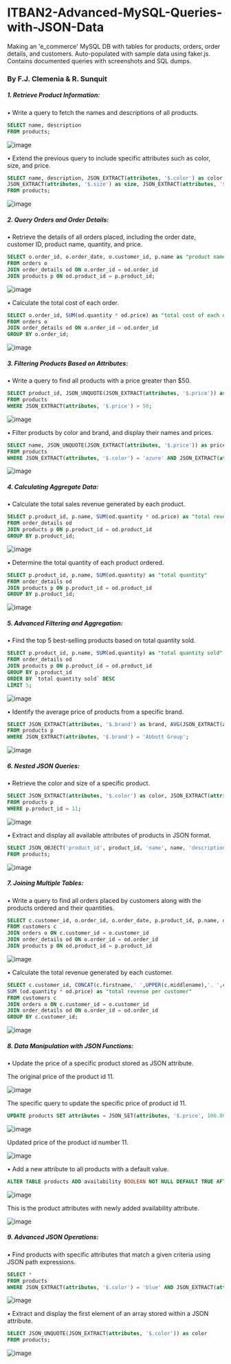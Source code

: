 # ITBAN2-Advanced-MySQL-Queries-with-JSON-Data
Making an 'e_commerce' MySQL DB with tables for products, orders, order details, and customers. Auto-populated with sample data using faker.js. Contains documented queries with screenshots and SQL dumps.

### By F.J. Clemenia & R. Sunquit


##### 1. Retrieve Product Information:

• Write a query to fetch the names and descriptions of all products.

```sql
SELECT name, description
FROM products;
```

![image](/queries&ss/1-1.png)

• Extend the previous query to include specific attributes such as color, size, and 
price.

```sql
SELECT name, description, JSON_EXTRACT(attributes, '$.color') as color,
JSON_EXTRACT(attributes, '$.size') as size, JSON_EXTRACT(attributes, '$.price') as price, 
FROM products;
```

![image](/queries&ss/1-2.png)

##### 2. Query Orders and Order Details:
	
• Retrieve the details of all orders placed, including the order date, customer ID, 
product name, quantity, and price.

```sql
SELECT o.order_id, o.order_date, o.customer_id, p.name as "product name", od.quantity, od.price
FROM orders o
JOIN order_details od ON o.order_id = od.order_id
JOIN products p ON od.product_id = p.product_id;
```

![image](/queries&ss/2-1.png)

• Calculate the total cost of each order.

```sql
SELECT o.order_id, SUM(od.quantity * od.price) as "total cost of each order"
FROM orders o
JOIN order_details od ON o.order_id = od.order_id
GROUP BY o.order_id;
```

![image](/queries&ss/2-2.png)


##### 3. Filtering Products Based on Attributes:

• Write a query to find all products with a price greater than $50.

```sql
SELECT product_id, JSON_UNQUOTE(JSON_EXTRACT(attributes, '$.price')) as price
FROM products
WHERE JSON_EXTRACT(attributes, '$.price') > 50;
```

![image](/queries&ss/3-1.png)

• Filter products by color and brand, and display their names and prices.

```sql
SELECT name, JSON_UNQUOTE(JSON_EXTRACT(attributes, '$.price')) as price
FROM products
WHERE JSON_EXTRACT(attributes, '$.color') = 'azure' AND JSON_EXTRACT(attributes, '$.brand') = 'Pouros Inc';
```

![image](/queries&ss/3-2.png)

##### 4. Calculating Aggregate Data:

• Calculate the total sales revenue generated by each product.

```sql
SELECT p.product_id, p.name, SUM(od.quantity * od.price) as "total revenue" 
FROM order_details od
JOIN products p ON p.product_id = od.product_id
GROUP BY p.product_id;
```

![image](/queries&ss/4-1.png)

• Determine the total quantity of each product ordered. 

```sql
SELECT p.product_id, p.name, SUM(od.quantity) as "total quantity" 
FROM order_details od
JOIN products p ON p.product_id = od.product_id
GROUP BY p.product_id;
```

![image](/queries&ss/4-2.png)

##### 5. Advanced Filtering and Aggregation: 

• Find the top 5 best-selling products based on total quantity sold. 

```sql
SELECT p.product_id, p.name, SUM(od.quantity) as "total quantity sold" 
FROM order_details od
JOIN products p ON p.product_id = od.product_id
GROUP BY p.product_id
ORDER BY `total quantity sold` DESC
LIMIT 5;
```

![image](/queries&ss/5-1.png)

• Identify the average price of products from a specific brand. 

```sql
SELECT JSON_EXTRACT(attributes, '$.brand') as brand, AVG(JSON_EXTRACT(attributes, '$.price')) as average_price
FROM products p
WHERE JSON_EXTRACT(attributes, '$.brand') = 'Abbott Group';
```

![image](/queries&ss/5-2.png)

##### 6. Nested JSON Queries: 

• Retrieve the color and size of a specific product. 

```sql
SELECT JSON_EXTRACT(attributes, '$.color') as color, JSON_EXTRACT(attributes, '$.size') as size
FROM products p
WHERE p.product_id = 11;
```

![image](/queries&ss/6-1.png)

• Extract and display all available attributes of products in JSON format. 

```sql
SELECT JSON_OBJECT('product_id', product_id, 'name', name, 'description', description, 'attributes', attributes) as "all product attributes in JSON format"
FROM products;
```

![image](/queries&ss/6-2.png)

##### 7. Joining Multiple Tables: 
• Write a query to find all orders placed by customers along with the products 
ordered and their quantities. 

```sql
SELECT c.customer_id, o.order_id, o.order_date, p.product_id, p.name, od.quantity
FROM customers c
JOIN orders o ON c.customer_id = o.customer_id
JOIN order_details od ON o.order_id = od.order_id
JOIN products p ON od.product_id = p.product_id
```

![image](/queries&ss/7-1.png)

• Calculate the total revenue generated by each customer. 

```sql
SELECT c.customer_id, CONCAT(c.firstname,' ',UPPER(c.middlename),'. ',c.lastname) as "full name",
SUM (od.quantity * od.price) as "total revenue per customer"
FROM customers c
JOIN orders o ON c.customer_id = o.customer_id
JOIN order_details od ON o.order_id = od.order_id
GROUP BY c.customer_id;
```

![image](/queries&ss/7-2.png)

##### 8. Data Manipulation with JSON Functions: 
• Update the price of a specific product stored as JSON attribute.

The original price of the product id 11.

![image](/queries&ss/8-1a.png)

The specific query to update the specific price of product id 11.

```sql
UPDATE products SET attributes = JSON_SET(attributes, '$.price', 100.00) WHERE product_id = 11;
```
![image](/queries&ss/8-1b.png)

Updated price of the product id number 11.

![image](/queries&ss/8-1c.png)

• Add a new attribute to all products with a default value.

```sql
ALTER TABLE products ADD availability BOOLEAN NOT NULL DEFAULT TRUE AFTER attributes;
```

![image](/queries&ss/8-2a.png)

This is the product attributes with newly added availability attribute.

![image](/queries&ss/8-2b.png)

##### 9. Advanced JSON Operations: 
• Find products with specific attributes that match a given criteria using JSON path 
expressions.

```sql
SELECT *
FROM products
WHERE JSON_EXTRACT(attributes, '$.color') = 'blue' AND JSON_EXTRACT(attributes, '$.size') = 'large' AND JSON_EXTRACT(attributes, '$.price') <= 200.00;
```

![image](/queries&ss/9-1.png)

• Extract and display the first element of an array stored within a JSON attribute.

```sql
SELECT JSON_UNQUOTE(JSON_EXTRACT(attributes, '$.color')) as color
FROM products;
```

![image](/queries&ss/9-2.png)
